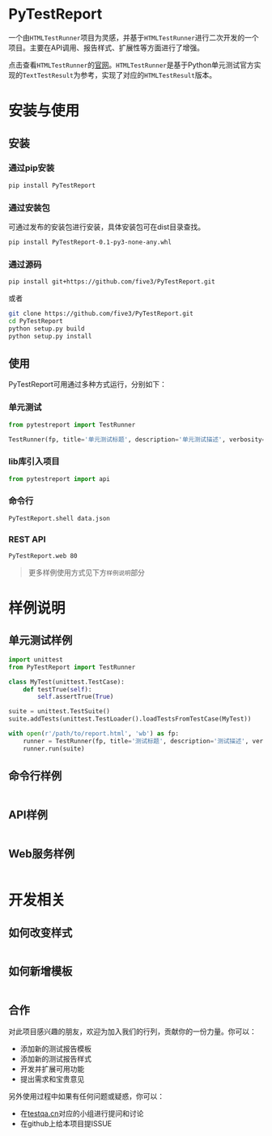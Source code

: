 # PyTestReport
一个由`HTMLTestRunner`项目为灵感，并基于`HTMLTestRunner`进行二次开发的一个项目。主要在API调用、报告样式、扩展性等方面进行了增强。

点击查看`HTMLTestRunner`的[官网](http://tungwaiyip.info/software/HTMLTestRunner.html)。`HTMLTestRunner`是基于Python单元测试官方实现的`TextTestResult`为参考，实现了对应的`HTMLTestResult`版本。


# 安装与使用
## 安装
### 通过pip安装
```bash
pip install PyTestReport 
```

### 通过安装包
可通过发布的安装包进行安装，具体安装包可在dist目录查找。
```bash
pip install PyTestReport-0.1-py3-none-any.whl
```

### 通过源码
```bash
pip install git+https://github.com/five3/PyTestReport.git
```
或者
```bash
git clone https://github.com/five3/PyTestReport.git
cd PyTestReport
python setup.py build
python setup.py install
```

## 使用
PyTestReport可用通过多种方式运行，分别如下：
### 单元测试 
```python
from pytestreport import TestRunner

TestRunner(fp, title='单元测试标题', description='单元测试描述', verbosity=2).run(suite)
```

### lib库引入项目
```python
from pytestreport import api
```

### 命令行
```bash
PyTestReport.shell data.json
```

### REST API
```bash
PyTestReport.web 80
```

> 更多样例使用方式见下方`样例说明`部分


# 样例说明
## 单元测试样例
```python
import unittest
from PyTestReport import TestRunner

class MyTest(unittest.TestCase):
    def testTrue(self):
        self.assertTrue(True)

suite = unittest.TestSuite()
suite.addTests(unittest.TestLoader().loadTestsFromTestCase(MyTest))

with open(r'/path/to/report.html', 'wb') as fp:
    runner = TestRunner(fp, title='测试标题', description='测试描述', verbosity=2)
    runner.run(suite)
```

## 命令行样例
```bash

```

## API样例
```python

```

## Web服务样例
```bash

```

# 开发相关
## 如何改变样式
```bash

```

## 如何新增模板
```bash

```

## 合作
对此项目感兴趣的朋友，欢迎为加入我们的行列，贡献你的一份力量。你可以：
- 添加新的测试报告模板
- 添加新的测试报告样式
- 开发并扩展可用功能
- 提出需求和宝贵意见

另外使用过程中如果有任何问题或疑惑，你可以：
- 在[testqa.cn](http://www.testqa.cn)对应的小组进行提问和讨论
- 在github上给本项目提ISSUE
